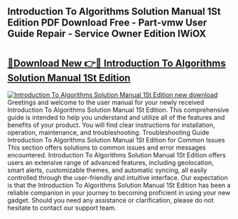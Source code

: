 ## Introduction To Algorithms Solution Manual 1St Edition PDF Download Free - Part-vmw User Guide Repair - Service Owner Edition IWiOX

# <h2><a href="http://bc7076.oget.top/?id=Introduction+To+Algorithms+Solution+Manual+1St+Edition">🔗Download New 👉🔴 Introduction To Algorithms Solution Manual 1St Edition</a></h2>

[![Introduction To Algorithms Solution Manual 1St Edition new download](https://i.imgur.com/5g1atiW.png)](http://bc7076.oget.top/?id=Introduction+To+Algorithms+Solution+Manual+1St+Edition)
Greetings and welcome to the user manual for your newly received Introduction To Algorithms Solution Manual 1St Edition. This comprehensive guide is intended to help you understand and utilize all of the features and benefits of your product. You will find clear instructions for installation, operation, maintenance, and troubleshooting. Troubleshooting Guide Introduction To Algorithms Solution Manual 1St Edition for Common Issues This section offers solutions to common issues and error messages encountered. Introduction To Algorithms Solution Manual 1St Edition offers users an extensive range of advanced features, including geolocation, smart alerts, customizable themes, and automatic syncing, all easily controlled through the user-friendly and intuitive interface. Our expectation is that the Introduction To Algorithms Solution Manual 1St Edition has been a reliable companion in your journey to becoming proficient in using your new gadget. Should you need any assistance or clarification, please do not hesitate to contact our support team.
